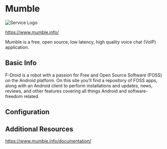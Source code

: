 # Mumble

![Service Logo](assets\services\mumble\mumble.png)

https://www.mumble.info/

Mumble is a free, open source, low latency, high quality voice chat (VoIP) application.

## Basic Info

F-Droid is a robot with a passion for Free and Open Source Software (FOSS) on the Android platform. On this site you’ll find a repository of FOSS apps, along with an Android client to perform installations and updates, news, reviews, and other features covering all things Android and software-freedom related.



## Configuration



## Additional Resources

https://www.mumble.info/documentation/
